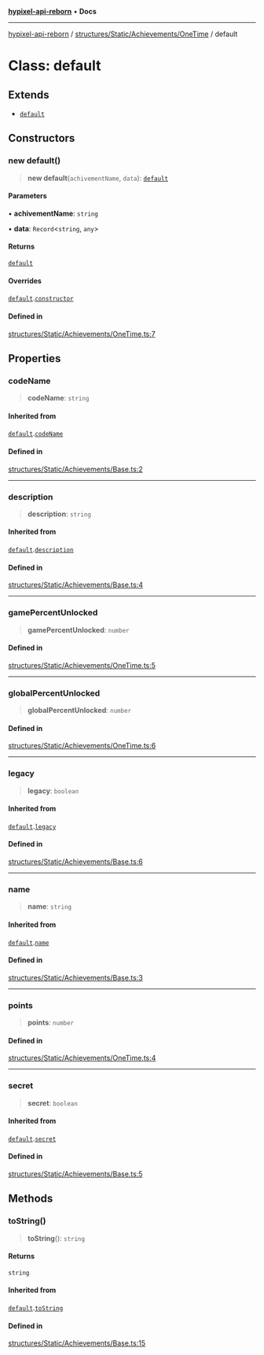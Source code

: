 [**hypixel-api-reborn**](../../../../../README.md) • **Docs**

***

[hypixel-api-reborn](../../../../../modules.md) / [structures/Static/Achievements/OneTime](../README.md) / default

# Class: default

## Extends

- [`default`](../../Base/classes/default.md)

## Constructors

### new default()

> **new default**(`achivementName`, `data`): [`default`](default.md)

#### Parameters

• **achivementName**: `string`

• **data**: `Record`\<`string`, `any`\>

#### Returns

[`default`](default.md)

#### Overrides

[`default`](../../Base/classes/default.md).[`constructor`](../../Base/classes/default.md#constructors)

#### Defined in

[structures/Static/Achievements/OneTime.ts:7](https://github.com/Kathund/REBORN-docs-TEST/blob/226e7f6a62bb6bca87ef0828ac84e9098d59f860/src/structures/Static/Achievements/OneTime.ts#L7)

## Properties

### codeName

> **codeName**: `string`

#### Inherited from

[`default`](../../Base/classes/default.md).[`codeName`](../../Base/classes/default.md#codename)

#### Defined in

[structures/Static/Achievements/Base.ts:2](https://github.com/Kathund/REBORN-docs-TEST/blob/226e7f6a62bb6bca87ef0828ac84e9098d59f860/src/structures/Static/Achievements/Base.ts#L2)

***

### description

> **description**: `string`

#### Inherited from

[`default`](../../Base/classes/default.md).[`description`](../../Base/classes/default.md#description)

#### Defined in

[structures/Static/Achievements/Base.ts:4](https://github.com/Kathund/REBORN-docs-TEST/blob/226e7f6a62bb6bca87ef0828ac84e9098d59f860/src/structures/Static/Achievements/Base.ts#L4)

***

### gamePercentUnlocked

> **gamePercentUnlocked**: `number`

#### Defined in

[structures/Static/Achievements/OneTime.ts:5](https://github.com/Kathund/REBORN-docs-TEST/blob/226e7f6a62bb6bca87ef0828ac84e9098d59f860/src/structures/Static/Achievements/OneTime.ts#L5)

***

### globalPercentUnlocked

> **globalPercentUnlocked**: `number`

#### Defined in

[structures/Static/Achievements/OneTime.ts:6](https://github.com/Kathund/REBORN-docs-TEST/blob/226e7f6a62bb6bca87ef0828ac84e9098d59f860/src/structures/Static/Achievements/OneTime.ts#L6)

***

### legacy

> **legacy**: `boolean`

#### Inherited from

[`default`](../../Base/classes/default.md).[`legacy`](../../Base/classes/default.md#legacy)

#### Defined in

[structures/Static/Achievements/Base.ts:6](https://github.com/Kathund/REBORN-docs-TEST/blob/226e7f6a62bb6bca87ef0828ac84e9098d59f860/src/structures/Static/Achievements/Base.ts#L6)

***

### name

> **name**: `string`

#### Inherited from

[`default`](../../Base/classes/default.md).[`name`](../../Base/classes/default.md#name)

#### Defined in

[structures/Static/Achievements/Base.ts:3](https://github.com/Kathund/REBORN-docs-TEST/blob/226e7f6a62bb6bca87ef0828ac84e9098d59f860/src/structures/Static/Achievements/Base.ts#L3)

***

### points

> **points**: `number`

#### Defined in

[structures/Static/Achievements/OneTime.ts:4](https://github.com/Kathund/REBORN-docs-TEST/blob/226e7f6a62bb6bca87ef0828ac84e9098d59f860/src/structures/Static/Achievements/OneTime.ts#L4)

***

### secret

> **secret**: `boolean`

#### Inherited from

[`default`](../../Base/classes/default.md).[`secret`](../../Base/classes/default.md#secret)

#### Defined in

[structures/Static/Achievements/Base.ts:5](https://github.com/Kathund/REBORN-docs-TEST/blob/226e7f6a62bb6bca87ef0828ac84e9098d59f860/src/structures/Static/Achievements/Base.ts#L5)

## Methods

### toString()

> **toString**(): `string`

#### Returns

`string`

#### Inherited from

[`default`](../../Base/classes/default.md).[`toString`](../../Base/classes/default.md#tostring)

#### Defined in

[structures/Static/Achievements/Base.ts:15](https://github.com/Kathund/REBORN-docs-TEST/blob/226e7f6a62bb6bca87ef0828ac84e9098d59f860/src/structures/Static/Achievements/Base.ts#L15)
